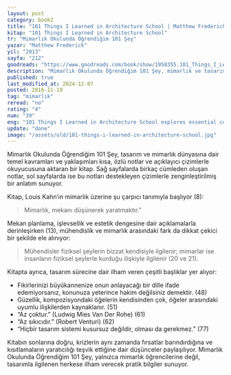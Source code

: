 ```yaml
---
layout: post
category: book2
title: "101 Things I Learned in Architecture School | Matthew Frederick (Kitap)"
kitap: "101 Things I Learned in Architecture School"
tr: "Mimarlık Okulunda Öğrendiğim 101 Şey"
yazar: "Matthew Frederick"
yil: "2013"
sayfa: "212"
goodreads: "https://www.goodreads.com/book/show/1958355.101_Things_I_Learned_in_Architecture_School"
description: "Mimarlık Okulunda Öğrendiğim 101 Şey, mimarlık ve tasarım dünyasına dair temel kavramları, kısa notlar ve açıklayıcı çizimlerle ele alıyor."
published: true
last_modified_at: 2024-12-07
posted: 2016-11-19
tag: "mimarlık"
reread: "no"
rating: "4"
num: "39"
eng: "101 Things I Learned in Architecture School explores essential concepts of architecture and design through concise notes and illustrative sketches."
update: "done"
image: "/assets/old/101-things-i-learned-in-architecture-school.jpg"
---
```


Mimarlık Okulunda Öğrendiğim 101 Şey, tasarım ve mimarlık dünyasına dair temel kavramları ve yaklaşımları kısa, özlü notlar ve açıklayıcı çizimlerle okuyucusuna aktaran bir kitap. Sağ sayfalarda birkaç cümleden oluşan notlar, sol sayfalarda ise bu notları destekleyen çizimlerle zenginleştirilmiş bir anlatım sunuyor.

Kitap, Louis Kahn’ın mimarlık üzerine şu çarpıcı tanımıyla başlıyor (8):

> Mimarlık, mekanı düşünerek yaratmaktır.”

Mekan planlama, işlevsellik ve estetik dengesine dair açıklamalarla derinleşirken (13), mühendislik ve mimarlık arasındaki fark da dikkat çekici bir şekilde ele alınıyor:

> Mühendisler fiziksel şeylerin bizzat kendisiyle ilgilenir; mimarlar ise insanların fiziksel şeylerle kurduğu ilişkiyle ilgilenir (20 ve 21).

Kitapta ayrıca, tasarım sürecine dair ilham veren çeşitli başlıklar yer alıyor:

- Fikirlerinizi büyükannenize onun anlayacağı bir dille ifade edemiyorsanız, konunuza yeterince hakim değilsiniz demektir. (48)
- Güzellik, kompozisyondaki öğelerin kendisinden çok, öğeler arasındaki uyumlu ilişkilerden kaynaklanır. (51)
- “Az çoktur.” (Ludwig Mies Van Der Rohe) (61)
- “Az sıkıcıdır.” (Robert Venturi) (62)
- “Hiçbir tasarım sistemi kusursuz değildir, olması da gerekmez.” (77)

Kitabın sonlarına doğru, krizlerin aynı zamanda fırsatlar barındırdığına ve kısıtlamaların yaratıcılığı teşvik ettiğine dair düşünceler paylaşılıyor. Mimarlık Okulunda Öğrendiğim 101 Şey, yalnızca mimarlık öğrencilerine değil, tasarımla ilgilenen herkese ilham verecek pratik bilgiler sunuyor.
